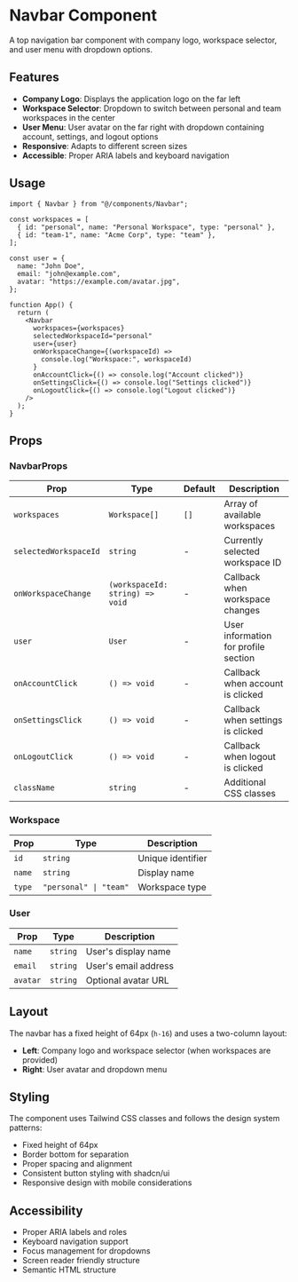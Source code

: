 # Navbar Component

A top navigation bar component with company logo, workspace selector, and user menu with dropdown options.

## Features

- **Company Logo**: Displays the application logo on the far left
- **Workspace Selector**: Dropdown to switch between personal and team workspaces in the center
- **User Menu**: User avatar on the far right with dropdown containing account, settings, and logout options
- **Responsive**: Adapts to different screen sizes
- **Accessible**: Proper ARIA labels and keyboard navigation

## Usage

```tsx
import { Navbar } from "@/components/Navbar";

const workspaces = [
  { id: "personal", name: "Personal Workspace", type: "personal" },
  { id: "team-1", name: "Acme Corp", type: "team" },
];

const user = {
  name: "John Doe",
  email: "john@example.com",
  avatar: "https://example.com/avatar.jpg",
};

function App() {
  return (
    <Navbar
      workspaces={workspaces}
      selectedWorkspaceId="personal"
      user={user}
      onWorkspaceChange={(workspaceId) =>
        console.log("Workspace:", workspaceId)
      }
      onAccountClick={() => console.log("Account clicked")}
      onSettingsClick={() => console.log("Settings clicked")}
      onLogoutClick={() => console.log("Logout clicked")}
    />
  );
}
```

## Props

### NavbarProps

| Prop                  | Type                            | Default | Description                          |
| --------------------- | ------------------------------- | ------- | ------------------------------------ |
| `workspaces`          | `Workspace[]`                   | `[]`    | Array of available workspaces        |
| `selectedWorkspaceId` | `string`                        | -       | Currently selected workspace ID      |
| `onWorkspaceChange`   | `(workspaceId: string) => void` | -       | Callback when workspace changes      |
| `user`                | `User`                          | -       | User information for profile section |
| `onAccountClick`      | `() => void`                    | -       | Callback when account is clicked     |
| `onSettingsClick`     | `() => void`                    | -       | Callback when settings is clicked    |
| `onLogoutClick`       | `() => void`                    | -       | Callback when logout is clicked      |
| `className`           | `string`                        | -       | Additional CSS classes               |

### Workspace

| Prop   | Type                   | Description       |
| ------ | ---------------------- | ----------------- |
| `id`   | `string`               | Unique identifier |
| `name` | `string`               | Display name      |
| `type` | `"personal" \| "team"` | Workspace type    |

### User

| Prop     | Type     | Description          |
| -------- | -------- | -------------------- |
| `name`   | `string` | User's display name  |
| `email`  | `string` | User's email address |
| `avatar` | `string` | Optional avatar URL  |

## Layout

The navbar has a fixed height of 64px (`h-16`) and uses a two-column layout:

- **Left**: Company logo and workspace selector (when workspaces are provided)
- **Right**: User avatar and dropdown menu

## Styling

The component uses Tailwind CSS classes and follows the design system patterns:

- Fixed height of 64px
- Border bottom for separation
- Proper spacing and alignment
- Consistent button styling with shadcn/ui
- Responsive design with mobile considerations

## Accessibility

- Proper ARIA labels and roles
- Keyboard navigation support
- Focus management for dropdowns
- Screen reader friendly structure
- Semantic HTML structure
